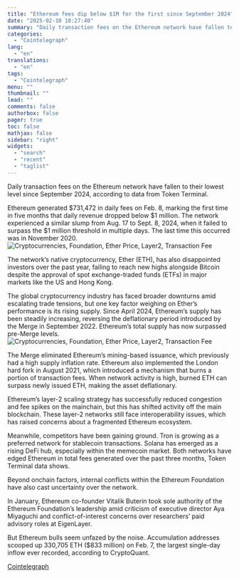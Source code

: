 ```yaml
---
title: "Ethereum fees dip below $1M for the first since September 2024"
date: "2025-02-10 18:27:40"
summary: "Daily transaction fees on the Ethereum network have fallen to their lowest level since September 2024, according to data from Token Terminal.Ethereum generated $731,472 in daily fees on Feb. 8, marking the first time in five months that daily revenue dropped below $1 million. The network experienced a similar slump..."
categories:
  - "Cointelegraph"
lang:
  - "en"
translations:
  - "en"
tags:
  - "Cointelegraph"
menu: ""
thumbnail: ""
lead: ""
comments: false
authorbox: false
pager: true
toc: false
mathjax: false
sidebar: "right"
widgets:
  - "search"
  - "recent"
  - "taglist"
---
```


Daily transaction fees on the Ethereum network have fallen to their lowest level since September 2024, according to data from Token Terminal.

Ethereum generated $731,472 in daily fees on Feb. 8, marking the first time in five months that daily revenue dropped below $1 million. The network experienced a similar slump from Aug. 17 to Sept. 8, 2024, when it failed to surpass the $1 million threshold in multiple days. The last time this occurred was in November 2020.![Cryptocurrencies, Foundation, Ether Price, Layer2, Transaction Fee](https://s3.tradingview.com/news/image/cointelegraph:0800f8979094b-40f6ef09a91ac8f9ee2b7bae0bad790a-resized.jpeg)

The network’s native cryptocurrency, Ether (ETH), has also disappointed investors over the past year, failing to reach new highs alongside Bitcoin despite the approval of spot exchange-traded funds (ETFs) in major markets like the US and Hong Kong.

The global cryptocurrency industry has faced broader downturns amid escalating trade tensions, but one key factor weighing on Ether’s performance is its rising supply. Since April 2024, Ethereum’s supply has been steadily increasing, reversing the deflationary period introduced by the Merge in September 2022. Ethereum’s total supply has now surpassed pre-Merge levels.![Cryptocurrencies, Foundation, Ether Price, Layer2, Transaction Fee](https://s3.tradingview.com/news/image/cointelegraph:0800f8979094b-32066c4130f7f1eccaf659ae082bc3f0-resized.jpeg)

The Merge eliminated Ethereum’s mining-based issuance, which previously had a high supply inflation rate. Ethereum also implemented the London hard fork in August 2021, which introduced a mechanism that burns a portion of transaction fees. When network activity is high, burned ETH can surpass newly issued ETH, making the asset deflationary.

Ethereum’s layer-2 scaling strategy has successfully reduced congestion and fee spikes on the mainchain, but this has shifted activity off the main blockchain. These layer-2 networks still face interoperability issues, which has raised concerns about a fragmented Ethereum ecosystem.

Meanwhile, competitors have been gaining ground. Tron is growing as a preferred network for stablecoin transactions. Solana has emerged as a rising DeFi hub, especially within the memecoin market. Both networks have edged Ethereum in total fees generated over the past three months, Token Terminal data shows.

Beyond onchain factors, internal conflicts within the Ethereum Foundation have also cast uncertainty over the network.

In January, Ethereum co-founder Vitalik Buterin took sole authority of the Ethereum Foundation’s leadership amid criticism of executive director Aya Miyaguchi and conflict-of-interest concerns over researchers’ paid advisory roles at EigenLayer.

But Ethereum bulls seem unfazed by the noise. Accumulation addresses scooped up 330,705 ETH ($833 million) on Feb. 7, the largest single-day inflow ever recorded, according to CryptoQuant.

[Cointelegraph](https://www.tradingview.com/news/cointelegraph:0800f8979094b:0-ethereum-fees-dip-below-1m-for-the-first-since-september-2024/)
